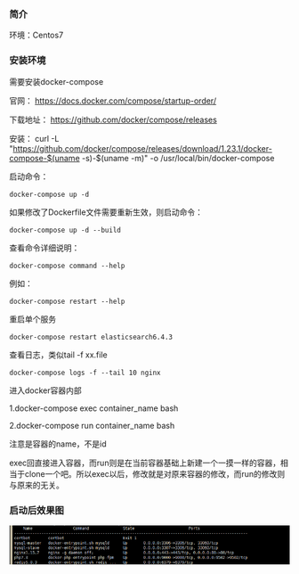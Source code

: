 ### 简介

环境：Centos7


### 安装环境

需要安装docker-compose

官网：
https://docs.docker.com/compose/startup-order/


下载地址：
https://github.com/docker/compose/releases


安装：
curl -L "https://github.com/docker/compose/releases/download/1.23.1/docker-compose-$(uname -s)-$(uname -m)" -o /usr/local/bin/docker-compose


启动命令：

```
docker-compose up -d 

```

如果修改了Dockerfile文件需要重新生效，则启动命令：

```
docker-compose up -d --build

```

查看命令详细说明：

```
docker-compose command --help
```

例如：

```
docker-compose restart --help
```


重启单个服务

```
docker-compose restart elasticsearch6.4.3
```

查看日志，类似tail -f xx.file

```
docker-compose logs -f --tail 10 nginx
```


进入docker容器内部

1.docker-compose exec container_name bash

2.docker-compose run container_name bash

注意是容器的name，不是id

exec回直接进入容器，而run则是在当前容器基础上新建一个一摸一样的容器，相当于clone一个吧。所以exec以后，修改就是对原来容器的修改，而run的修改则与原来的无关。


### 启动后效果图

![image](image/docker-compose状态.png)